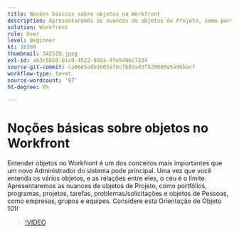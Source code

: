 ```yaml
---
title: Noções básicas sobre objetos no Workfront
description: Apresentaremos as nuances de objetos de Projeto, como portfólios, programas, projetos, tarefas, problemas/solicitações e objetos de Pessoas, como empresas, grupos e equipes.
solution: Workfront
role: User
level: Beginner
kt: 10309
thumbnail: 342519.jpeg
exl-id: ab3c5b59-b1c9-4522-993a-4fe5496c7234
source-git-commit: ca06e5a8b1602a7bcfb83a43f529680a5a96bacf
workflow-type: tm+mt
source-wordcount: '97'
ht-degree: 0%

---
```


# Noções básicas sobre objetos no Workfront

Entender objetos no Workfront é um dos conceitos mais importantes que um novo Administrador do sistema pode principal. Uma vez que você entenda os vários objetos, e as relações entre eles, o céu é o limite. Apresentaremos as nuances de objetos de Projeto, como portfólios, programas, projetos, tarefas, problemas/solicitações e objetos de Pessoas, como empresas, grupos e equipes. Considere esta Orientação de Objeto 101!

>[!VIDEO](https://video.tv.adobe.com/v/342519/?quality=12&learn=on)
